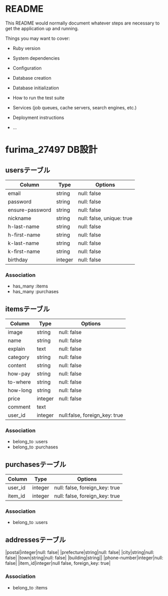 # README

This README would normally document whatever steps are necessary to get the
application up and running.

Things you may want to cover:

* Ruby version

* System dependencies

* Configuration

* Database creation

* Database initialization

* How to run the test suite

* Services (job queues, cache servers, search engines, etc.)

* Deployment instructions

* ...

# furima_27497 DB設計
## usersテーブル
|Column|Type|Options|
|------|----|-------|
|email|string|null: false|
|password|string|null: false|
|ensure-password|string|null: false|
|nickname|string|null: false, unique: true|
|h-last-name|string|null: false|
|h-first-name|string|null: false|
|k-last-name|string|null: false|
|k-first-name|string|null: false|
|birthday|integer|null: false|
### Association
- has_many :items
- has_many :purchases


## itemsテーブル
|Column|Type|Options|
|------|----|-------|
|image|string|null: false|
|name|string|null: false|
|explain|text|null: false|
|category|string|null: false|
|content|string|null: false|
|how-pay|string|null: false|
|to-where|string|null: false|
|how-long|string|null: false|
|price|integer|null: false|
|comment|text||
|user_id|integer|null:false, foreign_key: true|
### Association
- belong_to :users
- belong_to :purchases

## purchasesテーブル
|Column|Type|Options|
|------|----|-------|
|user_id|integer|null: false, foreign_key: true|
|item_id|integer|null: false, foreign_key: true|
### Association
- belong_to :users



## addressesテーブル
|postal|integer|null: false|
|prefecture|string|null: false|
|city|string|null: false|
|town|string|null: false|
|building|string||
|phone-number|integer|null: false|
|item_id|integer|null false, foreign_key: true|
### Association
- belong_to :items
